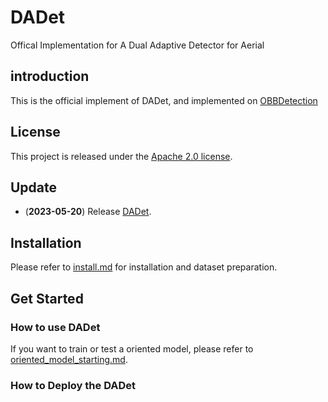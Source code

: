 # DADet

Offical Implementation for A Dual Adaptive Detector for Aerial 

## introduction

This is the official implement of DADet, and implemented on [OBBDetection](https://github.com/jbwang1997/OBBDetection)

## License

This project is released under the [Apache 2.0 license](LICENSE).

## Update

- (**2023-05-20**) Release [DADet](configs/dadet/dadet_r50.py).

## Installation

Please refer to [install.md](docs/install.md) for installation and dataset preparation.

## Get Started

### How to use DADet

If you want to train or test a oriented model, please refer to [oriented_model_starting.md](docs/oriented_model_starting.md).

### How to Deploy the DADet
